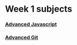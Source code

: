 # Week 1 subjects

### [Advanced Javascript](./advanced-javascript.md)
### [Advanced Git](./advanced-git.md)
